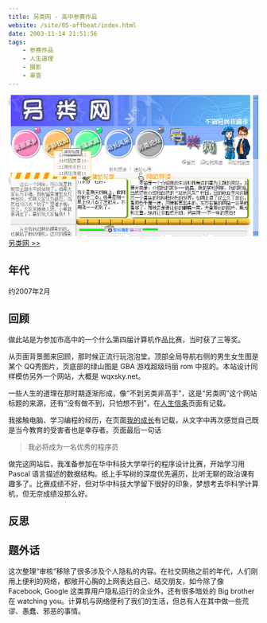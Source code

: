 ```yaml
---
title: 另类网 - 高中参赛作品
website: /site/05-offbeat/index.html
date: 2003-11-14 21:51:56
tags:
    - 参赛作品
    - 人生道理
    - 摄影
    - 审查
---
```


[![页面截图](./offbeat/offbeat.jpg)](/site/05-offbeat/index.html)
[另类网 >>](/site/05-offbeat/index.html)

## 年代
约2007年2月

## 回顾
做此站是为参加市高中的一个什么第四届计算机作品比赛，当时获了三等奖。

从页面背景图来回顾，那时候正流行玩泡泡堂。顶部全局导航右侧的男生女生图是某个 QQ秀图片，页底部的绿山图是 GBA 游戏超级玛丽 rom 中抠的。本站设计同样模仿另外一个网站，大概是 wqxsky.net。

一些人生的道理在那时期逐渐形成，像“不到另类非高手”，这是“另类网”这个网站标题的来源，还有“没有做不到，只怕想不到”，在[人生信条](https://museum.berlinchan.com/site/05-offbeat/page/myself/motto.html)页面有记载。

我接触电脑、学习编程的经历，在页面[我的成长](https://museum.berlinchan.com/site/05-offbeat/page/myself/grow.html)有记载，从文字中再次感觉自己既是当今教育的受害者也是幸存者。页面最后一句话

> 我必将成为一名优秀的程序员

做完这网站后，我准备参加在华中科技大学举行的程序设计比赛，开始学习用 Pascal 语言描述的数据结构。纸上手写树的深度优先遍历，比听无聊的政治课有趣多了。比赛成绩不好，但对华中科技大学留下很好的印象，梦想考去华科学计算机，但无奈成绩没那么好。

## 反思

## 题外话
这次整理“审核”移除了很多涉及个人隐私的内容。在社交网络之前的年代，人们刚用上便利的网络，都敞开心胸的上网表达自己、结交朋友，如今除了像 Facebook, Google 这类靠用户隐私运行的企业外，还有很多暗处的 Big brother 在 watching you。计算机与网络便利了我们的生活，但总有人在其中做一些荒谬、愚蠢、邪恶的事情。
